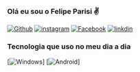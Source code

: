 ### Olá eu sou o Felipe Parisi ✌️


[![Github](https://img.shields.io/badge/GitHub-100000?style=for-the-badge&logo=github&logoColor=white)](https://github.com/felipeparisi)
[![instagram](https://img.shields.io/badge/Instagram-E4405F?style=for-the-badge&logo=instagram&logoColor=white)](https://www.instagram.com/)
[![Facebook](https://img.shields.io/badge/Facebook-1877F2?style=for-the-badge&logo=facebook&logoColor=white)](https://www.facebook.com/felipinho.parisi/)
[![linkdin](https://img.shields.io/badge/LinkedIn-0077B5?style=for-the-badge&logo=linkedin&logoColor=white)](https://www.linkedin.com/in/felipe-parisi-b1685a212/)

### Tecnologia que uso no meu dia a dia 

[![Windows](https://img.shields.io/badge/Windows-0078D6?style=for-the-badge&logo=windows&logoColor=white)]
[![Android](https://img.shields.io/badge/Android-3DDC84?style=for-the-badge&logo=android&logoColor=white)]
